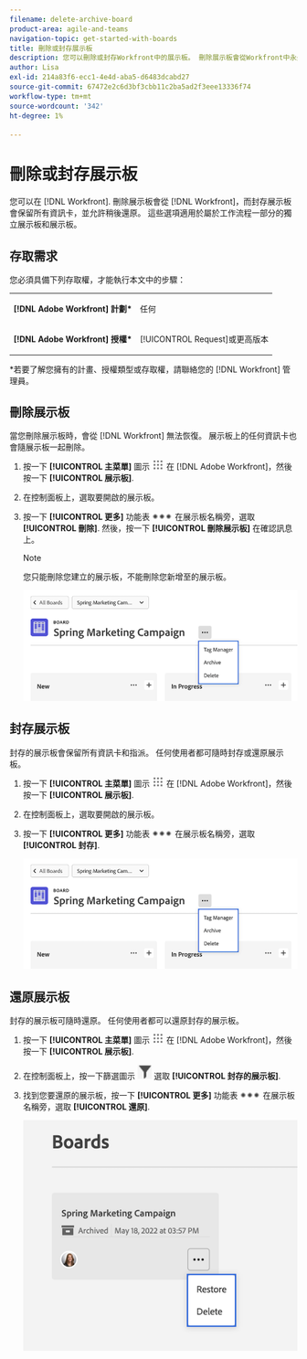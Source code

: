 ```yaml
---
filename: delete-archive-board
product-area: agile-and-teams
navigation-topic: get-started-with-boards
title: 刪除或封存展示板
description: 您可以刪除或封存Workfront中的展示板。 刪除展示板會從Workfront中永久移除，而封存展示板會保留所有資訊卡，並允許稍後還原。
author: Lisa
exl-id: 214a83f6-ecc1-4e4d-aba5-d6483dcabd27
source-git-commit: 67472e2c6d3bf3cbb11c2ba5ad2f3eee13336f74
workflow-type: tm+mt
source-wordcount: '342'
ht-degree: 1%

---
```


# 刪除或封存展示板

您可以在 [!DNL Workfront]. 刪除展示板會從 [!DNL Workfront]，而封存展示板會保留所有資訊卡，並允許稍後還原。 這些選項適用於屬於工作流程一部分的獨立展示板和展示板。

## 存取需求

您必須具備下列存取權，才能執行本文中的步驟：

<table style="table-layout:auto"> 
 <col> 
 </col> 
 <col> 
 </col> 
 <tbody> 
  <tr> 
   <td role="rowheader"><strong>[!DNL Adobe Workfront] 計劃*</strong></td> 
   <td> <p>任何</p> </td> 
  </tr> 
  <tr> 
   <td role="rowheader"><strong>[!DNL Adobe Workfront] 授權*</strong></td> 
   <td> <p>[!UICONTROL Request]或更高版本</p> </td> 
  </tr>
   </tbody> 
</table>

&#42;若要了解您擁有的計畫、授權類型或存取權，請聯絡您的 [!DNL Workfront] 管理員。

## 刪除展示板

當您刪除展示板時，會從 [!DNL Workfront] 無法恢復。 展示板上的任何資訊卡也會隨展示板一起刪除。

1. 按一下 **[!UICONTROL 主菜單]** 圖示 ![](assets/main-menu-icon.png) 在 [!DNL Adobe Workfront]，然後按一下 **[!UICONTROL 展示板]**.
1. 在控制面板上，選取要開啟的展示板。
1. 按一下 **[!UICONTROL 更多]** 功能表 ![[!UICONTROL 更多功能表]](assets/more-icon-spectrum.png) 在展示板名稱旁，選取 **[!UICONTROL 刪除]**. 然後，按一下 **[!UICONTROL 刪除展示板]** 在確認訊息上。

   >[!NOTE]
   >
   >您只能刪除您建立的展示板，不能刪除您新增至的展示板。

   ![展示板更多功能表](assets/boards-board-more-menu.png)

## 封存展示板

封存的展示板會保留所有資訊卡和指派。 任何使用者都可隨時封存或還原展示板。

1. 按一下 **[!UICONTROL 主菜單]** 圖示 ![](assets/main-menu-icon.png) 在 [!DNL Adobe Workfront]，然後按一下 **[!UICONTROL 展示板]**.
1. 在控制面板上，選取要開啟的展示板。
1. 按一下 **[!UICONTROL 更多]** 功能表 ![[!UICONTROL 更多功能表]](assets/more-icon-spectrum.png) 在展示板名稱旁，選取 **[!UICONTROL 封存]**.

   ![展示板更多功能表](assets/boards-board-more-menu.png)

## 還原展示板

封存的展示板可隨時還原。 任何使用者都可以還原封存的展示板。

1. 按一下 **[!UICONTROL 主菜單]** 圖示 ![](assets/main-menu-icon.png) 在 [!DNL Adobe Workfront]，然後按一下 **[!UICONTROL 展示板]**.
1. 在控制面板上，按一下篩選圖示 ![篩選](assets/filter-icon-spectrum-25x25.png) 選取 **[!UICONTROL 封存的展示板]**.
1. 找到您要還原的展示板，按一下 **[!UICONTROL 更多]** 功能表 ![更多功能表](assets/more-icon-spectrum.png) 在展示板名稱旁，選取 **[!UICONTROL 還原]**.

   ![還原展示板](assets/boards-dashboard-restore.png)
